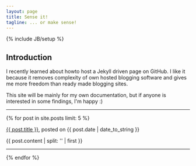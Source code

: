 ```yaml
---
layout: page
title: Sense it!
tagline: ... or make sense!
---
```

{% include JB/setup %}

## Introduction
I recently learned about howto host a Jekyll driven page on GitHub. I like it because it removes complexity of own hosted blogging software and gives me more freedom than ready made blogging sites.

This site will be mainly for my own documentation, but if anyone is interested in some findings, I'm happy :)

---

{% for post in site.posts  limit: 5  %}
  <p><a href='{{ post.url }}'>{{ post.title }}</a>, posted on {{ post.date | date_to_string }}</p>
   {{ post.content | split: '<!-- more -->' | first }}
   <hr/>
{% endfor %}
